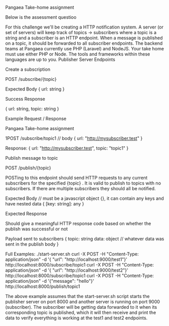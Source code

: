 Pangaea Take-home assignment

Below is the assessment questioo

For this challenge we'll be creating a HTTP notification system. A server (or set of servers) will keep track of topics ->
subscribers where a topic is a string and a subscriber is an HTTP endpoint. When a message is published on a topic, it
should be forwarded to all subscriber endpoints.
The backend teams at Pangaea currently use PHP Laravel) and NodeJS. Your take home must use either PHP or
Node. The tools and frameworks within these languages are up to you.
Publisher Server Endpoints

Create a subscription

POST /subscribe/{topic}

Expected Body
{
    url: string
}

Success Response

{
    url: string,
    topic: string
}

Example Request / Response

Pangaea Take-home assignment

1POST /subscribe/topic1
// body
{
    url: "http://mysubscriber.test"
}

Response:
{
    url: "http://mysubscriber.test",
    topic: "topic1"
}

Publish message to topic

POST /publish/{topic}

POSTing to this endpoint should send HTTP requests to any current subscribers for the specified {topic} . It is valid
to publish to topics with no subscribers. If there are multiple subscribers they should all be notified.

Expected Body
// must be a javascript object {}, it can contain any keys and have nested data
{
    [key: string]: any
}

Expected Response

Should give a meaningful HTTP response code based on whether the publish was successful or not

Payload sent to subscribers
{
    topic: string
    data: object // whatever data was sent in the publish body
}

Full Examples:
./start-server.sh
curl -X POST -H "Content-Type: application/json" -d '{ "url": "http://localhost:9000/test1"}' http://localhost:8000/subscribe/topic1
curl -X POST -H "Content-Type: application/json" -d '{ "url": "http://localhost:9000/test2"}' http://localhost:8000/subscribe/topic1
curl -X POST -H "Content-Type: application/json" -d '{"message": "hello"}' http://localhost:8000/publish/topic1

The above example assumes that the start-server.sh script starts the publisher server on port 8000 and another
server is running on port 9000 (subscriber). The subscriber will be getting data forwarded to it when its
corresponding topic is published, which it will then receive and print the data to verify everything is working at the
test1 and test2 endpoints.
